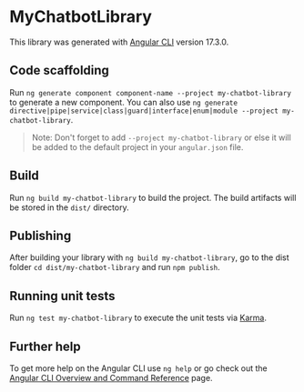 # MyChatbotLibrary

This library was generated with [Angular CLI](https://github.com/angular/angular-cli) version 17.3.0.

## Code scaffolding

Run `ng generate component component-name --project my-chatbot-library` to generate a new component. You can also use `ng generate directive|pipe|service|class|guard|interface|enum|module --project my-chatbot-library`.
> Note: Don't forget to add `--project my-chatbot-library` or else it will be added to the default project in your `angular.json` file. 

## Build

Run `ng build my-chatbot-library` to build the project. The build artifacts will be stored in the `dist/` directory.

## Publishing

After building your library with `ng build my-chatbot-library`, go to the dist folder `cd dist/my-chatbot-library` and run `npm publish`.

## Running unit tests

Run `ng test my-chatbot-library` to execute the unit tests via [Karma](https://karma-runner.github.io).

## Further help

To get more help on the Angular CLI use `ng help` or go check out the [Angular CLI Overview and Command Reference](https://angular.io/cli) page.
